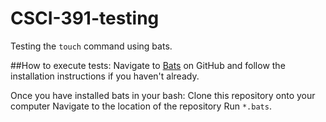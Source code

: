 # CSCI-391-testing
Testing the `touch` command using bats.

##How to execute tests:
Navigate to [Bats](https://github.com/bats-core/bats-core/blob/master/README.md) on GitHub and follow the installation instructions
if you haven't already.

Once you have installed bats in your bash:
Clone this repository onto your computer
Navigate to the location of the repository
Run `*.bats`.
